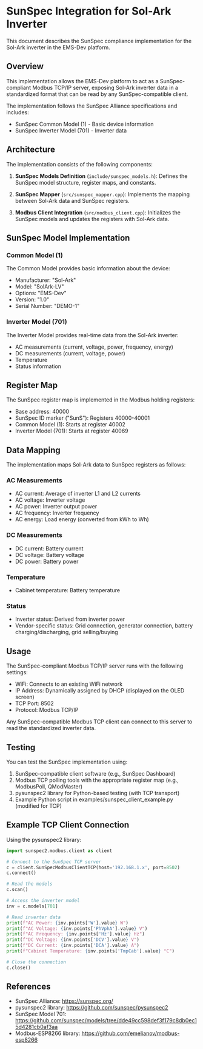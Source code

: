 # SunSpec Integration for Sol-Ark Inverter

This document describes the SunSpec compliance implementation for the Sol-Ark inverter in the EMS-Dev platform.

## Overview

This implementation allows the EMS-Dev platform to act as a SunSpec-compliant Modbus TCP/IP server, exposing Sol-Ark inverter data in a standardized format that can be read by any SunSpec-compatible client.

The implementation follows the SunSpec Alliance specifications and includes:
- SunSpec Common Model (1) - Basic device information
- SunSpec Inverter Model (701) - Inverter data

## Architecture

The implementation consists of the following components:

1. **SunSpec Models Definition** (`include/sunspec_models.h`): Defines the SunSpec model structure, register maps, and constants.

2. **SunSpec Mapper** (`src/sunspec_mapper.cpp`): Implements the mapping between Sol-Ark data and SunSpec registers.

3. **Modbus Client Integration** (`src/modbus_client.cpp`): Initializes the SunSpec models and updates the registers with Sol-Ark data.

## SunSpec Model Implementation

### Common Model (1)

The Common Model provides basic information about the device:
- Manufacturer: "Sol-Ark"
- Model: "SolArk-LV"
- Options: "EMS-Dev"
- Version: "1.0"
- Serial Number: "DEMO-1"

### Inverter Model (701)

The Inverter Model provides real-time data from the Sol-Ark inverter:
- AC measurements (current, voltage, power, frequency, energy)
- DC measurements (current, voltage, power)
- Temperature
- Status information

## Register Map

The SunSpec register map is implemented in the Modbus holding registers:

- Base address: 40000
- SunSpec ID marker ("SunS"): Registers 40000-40001
- Common Model (1): Starts at register 40002
- Inverter Model (701): Starts at register 40069

## Data Mapping

The implementation maps Sol-Ark data to SunSpec registers as follows:

### AC Measurements
- AC current: Average of inverter L1 and L2 currents
- AC voltage: Inverter voltage
- AC power: Inverter output power
- AC frequency: Inverter frequency
- AC energy: Load energy (converted from kWh to Wh)

### DC Measurements
- DC current: Battery current
- DC voltage: Battery voltage
- DC power: Battery power

### Temperature
- Cabinet temperature: Battery temperature

### Status
- Inverter status: Derived from inverter power
- Vendor-specific status: Grid connection, generator connection, battery charging/discharging, grid selling/buying

## Usage

The SunSpec-compliant Modbus TCP/IP server runs with the following settings:
- WiFi: Connects to an existing WiFi network
- IP Address: Dynamically assigned by DHCP (displayed on the OLED screen)
- TCP Port: 8502
- Protocol: Modbus TCP/IP

Any SunSpec-compatible Modbus TCP client can connect to this server to read the standardized inverter data.

## Testing

You can test the SunSpec implementation using:
1. SunSpec-compatible client software (e.g., SunSpec Dashboard)
2. Modbus TCP polling tools with the appropriate register map (e.g., ModbusPoll, QModMaster)
3. pysunspec2 library for Python-based testing (with TCP transport)
4. Example Python script in examples/sunspec_client_example.py (modified for TCP)

## Example TCP Client Connection

Using the pysunspec2 library:

```python
import sunspec2.modbus.client as client

# Connect to the SunSpec TCP server
c = client.SunSpecModbusClientTCP(host='192.168.1.x', port=8502)
c.connect()

# Read the models
c.scan()

# Access the inverter model
inv = c.models[701]

# Read inverter data
print(f"AC Power: {inv.points['W'].value} W")
print(f"AC Voltage: {inv.points['PhVphA'].value} V")
print(f"AC Frequency: {inv.points['Hz'].value} Hz")
print(f"DC Voltage: {inv.points['DCV'].value} V")
print(f"DC Current: {inv.points['DCA'].value} A")
print(f"Cabinet Temperature: {inv.points['TmpCab'].value} °C")

# Close the connection
c.close()
```

## References

- SunSpec Alliance: https://sunspec.org/
- pysunspec2 library: https://github.com/sunspec/pysunspec2
- SunSpec Model 701: https://github.com/sunspec/models/tree/dde49cc598def3f179c8db0ec15d4281cb0af3aa
- Modbus-ESP8266 library: https://github.com/emelianov/modbus-esp8266
